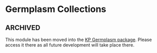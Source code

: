 # Germplasm Collections

## ARCHIVED

This module has been moved into the [KP Germplasm package](https://github.com/UofS-Pulse-Binfo/kp_germplasm). Please access it there as all future development will take place there.
